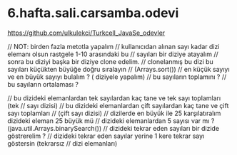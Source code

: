 # 6.hafta.sali.carsamba.odevi
https://github.com/ulkulekci/Turkcell_JavaSe_odevler

// NOT: birden fazla metotla yapalım
// kullanıcıdan alınan sayı kadar dizi elemanı olsun rastgele 1-10 arasındaki bu
// sayıları bir diziye atayalım
// sonra bu diziyi başka bir diziye clone edelim.
// clonelanmış bu dizi bu sayıları küçükten büyüğe doğru sıralayın
// (Arrays.sort())
// en küçük sayıyı ve en büyük sayıyı bulalım ? ( diziyele yapalım)
// bu sayıların toplamını ?
// bu sayıların ortalaması ?

// bu dizideki elemanlardan tek sayılardan kaç tane ve tek sayı toplamları (tek
// sayı dizisi)
// bu dizideki elemanlardan çift sayılardan kaç tane ve çift sayı toplamları
// (çift sayı dizisi)
// dizilerde en büyük ile 25 karşılatıralım dizideki eleman 25 büyük mü
// dizideki elemanlardan 5 sayısı var mı ? (java.util.Arrays.binarySearch())
// dizideki tekrar eden sayıları bir dizide göstrerelim ?
// dizideki tekrar eden sayılar yerine 1 kere tekrar sayı göstersin (tekrarsız
// dizi elemanları)
